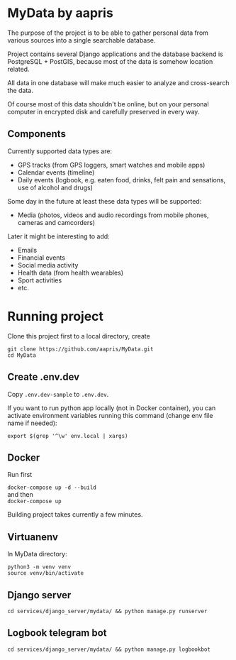 # MyData by aapris

The purpose of the project is to be able to gather personal data from various
sources into a single searchable database.

Project contains several Django applications and the database backend is 
PostgreSQL + PostGIS, because most of the data is somehow location related.

All data in one database will make much easier to analyze and cross-search 
the data.

Of course most of this data shouldn't be online, but on your personal computer
in encrypted disk and carefully preserved in every way.

## Components

Currently supported data types are:

* GPS tracks (from GPS loggers, smart watches and mobile apps)
* Calendar events (timeline)
* Daily events (logbook, e.g. eaten food, drinks, felt pain and sensations, use of alcohol and drugs)

Some day in the future at least these data types will be supported:

* Media (photos, videos and audio recordings from mobile phones, cameras and camcorders)

Later it might be interesting to add:

* Emails
* Financial events
* Social media activity
* Health data (from health wearables)
* Sport activities 
* etc.

# Running project

Clone this project first to a local directory, create

```
git clone https://github.com/aapris/MyData.git
cd MyData
```


## Create .env.dev

Copy `.env.dev-sample` to `.env.dev`.

If you want to run python app locally (not in Docker container),
you can activate environment variables running this command
(change env file name if needed):

`export $(grep '^\w' env.local | xargs)`

## Docker

Run first  

`docker-compose up -d --build`  
and then  
`docker-compose up`

Building project takes currently a few minutes.

## Virtuanenv

In MyData directory:

```
python3 -m venv venv
source venv/bin/activate
```

## Django server

`cd services/django_server/mydata/ && python manage.py runserver`

## Logbook telegram bot

`cd services/django_server/mydata/ && python manage.py logbookbot`
